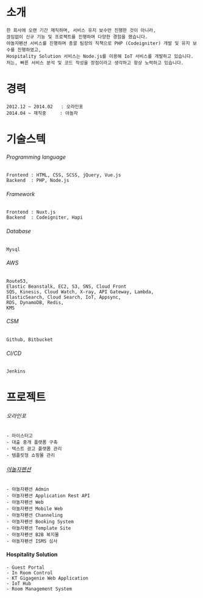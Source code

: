 # 소개
    한 회사에 오랜 기간 재직하며, 서비스 유지 보수만 진행한 것이 아니라,
    끊임없이 신규 기능 및 프로젝트를 진행하며 다양한 경험을 했습니다.    
    야놀자펜션 서비스를 진행하며 총괄 팀장의 직책으로 PHP (Codeigniter) 개발 및 유지 보수를 진행하였고,    
    Hospitality Solution 서비스는 Node.js를 이용해 IoT 서비스를 개발하고 있습니다.    
    저는, 빠른 서비스 분석 및 코드 작성을 장점이라고 생각하고 항상 노력하고 있습니다.
# 경력
    2012.12 ~ 2014.02   : 오라인포  
    2014.04 ~ 재직중     : 야놀자 

# 기술스텍
###### Programming language
    Frontend : HTML, CSS, SCSS, jQuery, Vue.js
    Backend  : PHP, Node.js
###### Framework
    Frontend : Nuxt.js
    Backend  : Codeigniter, Hapi
###### Database
    Mysql
###### AWS
    Route53,    
    Elastic Beanstalk, EC2, S3, SNS, Cloud Front
    SQS, Kinesis, Cloud Watch, X-ray, API Gateway, Lambda,
    ElasticSearch, Cloud Search, IoT, Appsync,
    RDS, DynamoDB, Redis,
    KMS
###### CSM
    Github, Bitbucket
###### CI/CD
    Jenkins
# 프로젝트
###### 오라인포
    - 마이스터고
    - 대출 중개 플랫폼 구축
    - 텍스트 광고 플랫폼 관리
    - 템플릿형 쇼핑몰 관리
###### <a href="https://github.com/KimYoungWoong/intro/blob/master/pension.md#%EC%95%BC%EB%86%80%EC%9E%90%ED%8E%9C%EC%85%98-admin">야놀자펜션</a>
    - 야놀자펜션 Admin
    - 야놀자펜션 Application Rest API
    - 야놀자펜션 Web
    - 야놀자펜션 Mobile Web
    - 야놀자펜션 Channeling
    - 야놀자펜션 Booking System 
    - 야놀자펜션 Template Site
    - 야놀자펜션 B2B 복지몰
    - 야놀자펜션 ISMS 심사
#### Hospitality Solution
    - Guest Portal
    - In Room Control
    - KT Gigagenie Web Application
    - IoT Hub
    - Room Management System
